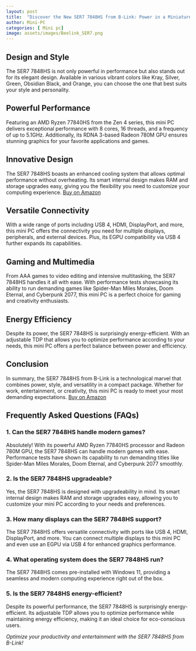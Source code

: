 ```yaml
---
layout: post
title:  "Discover the New SER7 7848HS from B-Link: Power in a Miniature Package!"
author: Mini-PC
categories: [ Mini pc]
image: assets/images/Beelink_SER7.png
--- 
```



## Design and Style

The SER7 7848HS is not only powerful in performance but also stands out for its elegant design. Available in various vibrant colors like Kray, Silver, Green, Obsidian Black, and Orange, you can choose the one that best suits your style and personality.

## Powerful Performance

Featuring an AMD Ryzen 77840HS from the Zen 4 series, this mini PC delivers exceptional performance with 8 cores, 16 threads, and a frequency of up to 5.1GHz. Additionally, its RDNA 3-based Radeon 780M GPU ensures stunning graphics for your favorite applications and games.

## Innovative Design

The SER7 7848HS boasts an enhanced cooling system that allows optimal performance without overheating. Its smart internal design makes RAM and storage upgrades easy, giving you the flexibility you need to customize your computing experience. [Buy on Amazon](https://amzn.to/49SBN5T)


## Versatile Connectivity

With a wide range of ports including USB 4, HDMI, DisplayPort, and more, this mini PC offers the connectivity you need for multiple displays, peripherals, and external devices. Plus, its EGPU compatibility via USB 4 further expands its capabilities.

## Gaming and Multimedia

From AAA games to video editing and intensive multitasking, the SER7 7848HS handles it all with ease. With performance tests showcasing its ability to run demanding games like Spider-Man Miles Morales, Doom Eternal, and Cyberpunk 2077, this mini PC is a perfect choice for gaming and creativity enthusiasts.

## Energy Efficiency

Despite its power, the SER7 7848HS is surprisingly energy-efficient. With an adjustable TDP that allows you to optimize performance according to your needs, this mini PC offers a perfect balance between power and efficiency.

## Conclusion

In summary, the SER7 7848HS from B-Link is a technological marvel that combines power, style, and versatility in a compact package. Whether for work, entertainment, or creativity, this mini PC is ready to meet your most demanding expectations. [Buy on Amazon](https://amzn.to/49SBN5T)

## Frequently Asked Questions (FAQs)

### 1. Can the SER7 7848HS handle modern games?

Absolutely! With its powerful AMD Ryzen 77840HS processor and Radeon 780M GPU, the SER7 7848HS can handle modern games with ease. Performance tests have shown its capability to run demanding titles like Spider-Man Miles Morales, Doom Eternal, and Cyberpunk 2077 smoothly.

### 2. Is the SER7 7848HS upgradeable?

Yes, the SER7 7848HS is designed with upgradeability in mind. Its smart internal design makes RAM and storage upgrades easy, allowing you to customize your mini PC according to your needs and preferences.

### 3. How many displays can the SER7 7848HS support?

The SER7 7848HS offers versatile connectivity with ports like USB 4, HDMI, DisplayPort, and more. You can connect multiple displays to this mini PC and even use an EGPU via USB 4 for enhanced graphics performance.

### 4. What operating system does the SER7 7848HS run?

The SER7 7848HS comes pre-installed with Windows 11, providing a seamless and modern computing experience right out of the box.

### 5. Is the SER7 7848HS energy-efficient?

Despite its powerful performance, the SER7 7848HS is surprisingly energy-efficient. Its adjustable TDP allows you to optimize performance while maintaining energy efficiency, making it an ideal choice for eco-conscious users.

*Optimize your productivity and entertainment with the SER7 7848HS from B-Link!*
